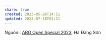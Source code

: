 ```yaml
---
share: true
created: 2023-05-26T14:51
updated: 2024-07-18T01:11
---
```

Nguồn:: [ABG Open Special 2023](ABG%20Open%20Special%202023.md), Hà Đăng Sơn
